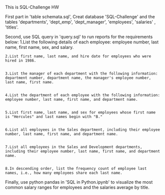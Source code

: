 This is SQL-Challenge HW

First part in 'table schemata.sql', Creat database 'SQL-Challenge' and the tables 'departments', 'dept_emp', 'dept_manager', 'employees', 'salaries' , 'titles'.

Second, use SQL query in 'query.sql' to run reports for the requirements below:
    1.List the following details of each employee: employee number, last name, first name, sex, and salary.


    2.List first name, last name, and hire date for employees who were hired in 1986.


    3.List the manager of each department with the following information: department number, department name, the manager's employee number, last name, first name.


    4.List the department of each employee with the following information: employee number, last name, first name, and department name.


    5.List first name, last name, and sex for employees whose first name is "Hercules" and last names begin with "B."


    6.List all employees in the Sales department, including their employee number, last name, first name, and department name.


    7.List all employees in the Sales and Development departments, including their employee number, last name, first name, and department name.


    8.In descending order, list the frequency count of employee last names, i.e., how many employees share each last name. 

Finally, use python pandas in 'SQL in Python.ipynb' to visualize the most common salary ranges for employees and the salaries average by title.
